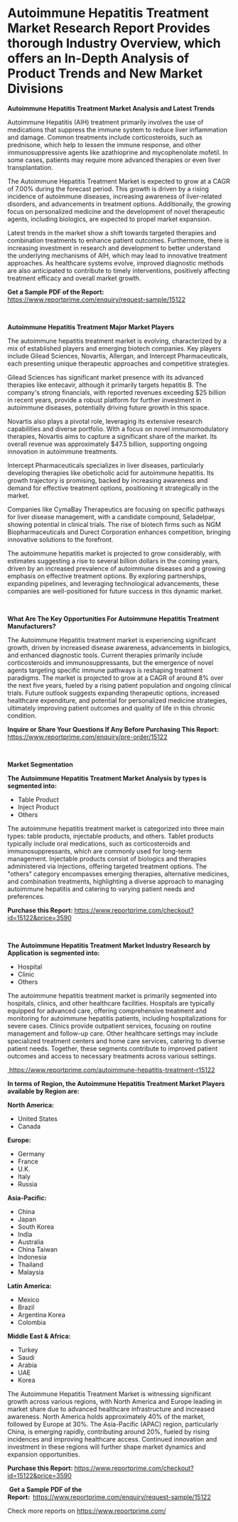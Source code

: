 <p><h1>Autoimmune Hepatitis Treatment Market Research Report Provides thorough Industry Overview, which offers an In-Depth Analysis of Product Trends and New Market Divisions</h1></p><p><strong>Autoimmune Hepatitis Treatment Market Analysis and Latest Trends</strong></p>
<p><p>Autoimmune Hepatitis (AIH) treatment primarily involves the use of medications that suppress the immune system to reduce liver inflammation and damage. Common treatments include corticosteroids, such as prednisone, which help to lessen the immune response, and other immunosuppressive agents like azathioprine and mycophenolate mofetil. In some cases, patients may require more advanced therapies or even liver transplantation.</p><p>The Autoimmune Hepatitis Treatment Market is expected to grow at a CAGR of 7.00% during the forecast period. This growth is driven by a rising incidence of autoimmune diseases, increasing awareness of liver-related disorders, and advancements in treatment options. Additionally, the growing focus on personalized medicine and the development of novel therapeutic agents, including biologics, are expected to propel market expansion.</p><p>Latest trends in the market show a shift towards targeted therapies and combination treatments to enhance patient outcomes. Furthermore, there is increasing investment in research and development to better understand the underlying mechanisms of AIH, which may lead to innovative treatment approaches. As healthcare systems evolve, improved diagnostic methods are also anticipated to contribute to timely interventions, positively affecting treatment efficacy and overall market growth.</p></p>
<p><strong>Get a Sample PDF of the Report:&nbsp;</strong> <a href="https://www.reportprime.com/enquiry/request-sample/15122?utm_campaign=2631&utm_medium=2&utm_source=Github&utm_content=ia&utm_term=20032025&utm_id=autoimmune-hepatitis-treatment">https://www.reportprime.com/enquiry/request-sample/15122</a></p>
<p>&nbsp;</p>
<p><strong>Autoimmune Hepatitis Treatment Major Market Players</strong></p>
<p><p>The autoimmune hepatitis treatment market is evolving, characterized by a mix of established players and emerging biotech companies. Key players include Gilead Sciences, Novartis, Allergan, and Intercept Pharmaceuticals, each presenting unique therapeutic approaches and competitive strategies.</p><p>Gilead Sciences has significant market presence with its advanced therapies like entecavir, although it primarily targets hepatitis B. The company's strong financials, with reported revenues exceeding $25 billion in recent years, provide a robust platform for further investment in autoimmune diseases, potentially driving future growth in this space.</p><p>Novartis also plays a pivotal role, leveraging its extensive research capabilities and diverse portfolio. With a focus on novel immunomodulatory therapies, Novartis aims to capture a significant share of the market. Its overall revenue was approximately $47.5 billion, supporting ongoing innovation in autoimmune treatments.</p><p>Intercept Pharmaceuticals specializes in liver diseases, particularly developing therapies like obeticholic acid for autoimmune hepatitis. Its growth trajectory is promising, backed by increasing awareness and demand for effective treatment options, positioning it strategically in the market.</p><p>Companies like CymaBay Therapeutics are focusing on specific pathways for liver disease management, with a candidate compound, Seladelpar, showing potential in clinical trials. The rise of biotech firms such as NGM Biopharmaceuticals and Durect Corporation enhances competition, bringing innovative solutions to the forefront.</p><p>The autoimmune hepatitis market is projected to grow considerably, with estimates suggesting a rise to several billion dollars in the coming years, driven by an increased prevalence of autoimmune diseases and a growing emphasis on effective treatment options. By exploring partnerships, expanding pipelines, and leveraging technological advancements, these companies are well-positioned for future success in this dynamic market.</p></p>
<p>&nbsp;</p>
<p><strong>What Are The Key Opportunities For Autoimmune Hepatitis Treatment Manufacturers?</strong></p>
<p><p>The Autoimmune Hepatitis treatment market is experiencing significant growth, driven by increased disease awareness, advancements in biologics, and enhanced diagnostic tools. Current therapies primarily include corticosteroids and immunosuppressants, but the emergence of novel agents targeting specific immune pathways is reshaping treatment paradigms. The market is projected to grow at a CAGR of around 8% over the next five years, fueled by a rising patient population and ongoing clinical trials. Future outlook suggests expanding therapeutic options, increased healthcare expenditure, and potential for personalized medicine strategies, ultimately improving patient outcomes and quality of life in this chronic condition.</p></p>
<p><strong>Inquire or Share Your Questions If Any Before Purchasing This Report:</strong> <a href="https://www.reportprime.com/enquiry/pre-order/15122?utm_campaign=2631&utm_medium=2&utm_source=Github&utm_content=ia&utm_term=20032025&utm_id=autoimmune-hepatitis-treatment">https://www.reportprime.com/enquiry/pre-order/15122</a></p>
<p>&nbsp;</p>
<p><strong>Market Segmentation</strong></p>
<p><strong>The Autoimmune Hepatitis Treatment Market Analysis by types is segmented into:</strong></p>
<p><ul><li>Table Product</li><li>Inject Product</li><li>Others</li></ul></p>
<p><p>The autoimmune hepatitis treatment market is categorized into three main types: table products, injectable products, and others. Tablet products typically include oral medications, such as corticosteroids and immunosuppressants, which are commonly used for long-term management. Injectable products consist of biologics and therapies administered via injections, offering targeted treatment options. The "others" category encompasses emerging therapies, alternative medicines, and combination treatments, highlighting a diverse approach to managing autoimmune hepatitis and catering to varying patient needs and preferences.</p></p>
<p><strong>Purchase this Report:&nbsp;</strong><a href="https://www.reportprime.com/checkout?id=15122&price=3590&utm_campaign=2631&utm_medium=2&utm_source=Github&utm_content=ia&utm_term=20032025&utm_id=autoimmune-hepatitis-treatment">https://www.reportprime.com/checkout?id=15122&price=3590</a></p>
<p>&nbsp;</p>
<p><strong>The Autoimmune Hepatitis Treatment Market Industry Research by Application is segmented into:</strong></p>
<p><ul><li>Hospital</li><li>Clinic</li><li>Others</li></ul></p>
<p><p>The autoimmune hepatitis treatment market is primarily segmented into hospitals, clinics, and other healthcare facilities. Hospitals are typically equipped for advanced care, offering comprehensive treatment and monitoring for autoimmune hepatitis patients, including hospitalizations for severe cases. Clinics provide outpatient services, focusing on routine management and follow-up care. Other healthcare settings may include specialized treatment centers and home care services, catering to diverse patient needs. Together, these segments contribute to improved patient outcomes and access to necessary treatments across various settings.</p></p>
<p><a href="https://www.reportprime.com/autoimmune-hepatitis-treatment-r15122?utm_campaign=2631&utm_medium=2&utm_source=Github&utm_content=ia&utm_term=20032025&utm_id=autoimmune-hepatitis-treatment">&nbsp;https://www.reportprime.com/autoimmune-hepatitis-treatment-r15122</a></p>
<p><strong>In terms of Region, the Autoimmune Hepatitis Treatment Market Players available by Region are:</strong></p>
<p>
    <p> <strong> North America: </strong>
        <ul>
            <li>United States</li>
            <li>Canada</li>
        </ul>
        </p> 
    <p> <strong> Europe: </strong>
        <ul>
            <li>Germany</li>
            <li>France</li>
            <li>U.K.</li>
            <li>Italy</li>
            <li>Russia</li>
        </ul>
        </p> 
    <p> <strong> Asia-Pacific: </strong>
        <ul>
            <li>China</li>
            <li>Japan</li>
            <li>South Korea</li>
            <li>India</li>
            <li>Australia</li>
            <li>China Taiwan</li>
            <li>Indonesia</li>
            <li>Thailand</li>
            <li>Malaysia</li>
        </ul>
        </p> 
    <p> <strong> Latin America: </strong>
        <ul>
            <li>Mexico</li>
            <li>Brazil</li>
            <li>Argentina Korea</li>
            <li>Colombia</li>
        </ul>
        </p> 
    <p> <strong> Middle East & Africa: </strong>
        <ul>
            <li>Turkey</li>
            <li>Saudi</li>
            <li>Arabia</li>
            <li>UAE</li>
            <li>Korea</li>
        </ul>
    </p>
    </p>
<p><p>The Autoimmune Hepatitis Treatment Market is witnessing significant growth across various regions, with North America and Europe leading in market share due to advanced healthcare infrastructure and increased awareness. North America holds approximately 40% of the market, followed by Europe at 30%. The Asia-Pacific (APAC) region, particularly China, is emerging rapidly, contributing around 20%, fueled by rising incidences and improving healthcare access. Continued innovation and investment in these regions will further shape market dynamics and expansion opportunities.</p></p>
<p><strong>Purchase this Report: </strong><a href="https://www.reportprime.com/checkout?id=15122&price=3590&utm_campaign=2631&utm_medium=2&utm_source=Github&utm_content=ia&utm_term=20032025&utm_id=autoimmune-hepatitis-treatment">https://www.reportprime.com/checkout?id=15122&price=3590</a></p>
<p>&nbsp;<strong>Get a Sample PDF of the Report:&nbsp;&nbsp;</strong><a href="https://www.reportprime.com/enquiry/request-sample/15122?utm_campaign=2631&utm_medium=2&utm_source=Github&utm_content=ia&utm_term=20032025&utm_id=autoimmune-hepatitis-treatment">https://www.reportprime.com/enquiry/request-sample/15122</a></p>
<p><strong></strong></p>
<p>Check more reports on <a href="https://www.reportprime.com/?utm_campaign=2631&utm_medium=2&utm_source=Github&utm_content=ia&utm_term=20032025&utm_id=autoimmune-hepatitis-treatment">https://www.reportprime.com/</a></p>